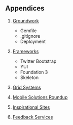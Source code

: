 Appendices
----------

1.  [Groundwork][Appendix 1]
    - Gemfile
    - .gitignore
    - Deployment

2.  [Frameworks][Appendix 2]
    - Twitter Bootstrap
    - YUI
    - Foundation 3
    - Skeleton

3.  [Grid Systems][Appendix 3]

4.  [Mobile Solutions Roundup][Appendix 4]

5.  [Inspirational Sites][Appendix 5]

6.  [Feedback Services][Appendix 6]

[Appendix 1]:           https://github.com/maxxiimo/the-front-end-manifesto/blob/master/appendix-1.md#groundwork
[Appendix 2]:           https://github.com/maxxiimo/the-front-end-manifesto/blob/master/appendix-2.md#frameworks
[Appendix 3]:           https://github.com/maxxiimo/the-front-end-manifesto/blob/master/appendix-3.md#grid-systems
[Appendix 4]:           https://github.com/maxxiimo/the-front-end-manifesto/blob/master/appendix-4.md#mobile-solutions-roundup
[Appendix 5]:           https://github.com/maxxiimo/the-front-end-manifesto/blob/master/appendix-5.md#inspirational-sites
[Appendix 6]:           https://github.com/maxxiimo/the-front-end-manifesto/blob/master/appendix-6.md#feedback-services
